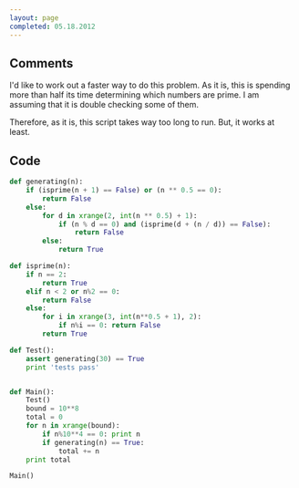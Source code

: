```yaml
---
layout: page
completed: 05.18.2012
---
```


## Comments

I'd like to work out a faster way to do this problem. As it is, this is
spending more than half its time determining which numbers are prime. I am
assuming that it is double checking some of them.

Therefore, as it is, this script takes way too long to run. But, it works at
least.

## Code

```python
def generating(n):
	if (isprime(n + 1) == False) or (n ** 0.5 == 0):
		return False
	else:
		for d in xrange(2, int(n ** 0.5) + 1):
			if (n % d == 0) and (isprime(d + (n / d)) == False):
				return False
		else:
			return True

def isprime(n):
	if n == 2:
		return True
	elif n < 2 or n%2 == 0:
		return False
	else:
		for i in xrange(3, int(n**0.5 + 1), 2):
			if n%i == 0: return False
		return True

def Test():
	assert generating(30) == True
	print 'tests pass'


def Main():
	Test()
	bound = 10**8
	total = 0
	for n in xrange(bound):
		if n%10**4 == 0: print n
		if generating(n) == True:
			total += n
	print total

Main()
```
